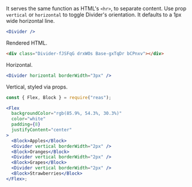 <!-- Description -->

It serves the same function as HTML's `<hr>`, to separate content.
Use prop `vertical` or `horizontal` to toggle Divider's orientation.
It defaults to a 1px wide horizontal line.

<!-- Minimal JSX to showcase component -->

```jsx
<Divider />
```

Rendered HTML.

```html
<div class="Divider-fJSFqG drxWOs Base-gxTqDr bCPnxv"></div>
```

Horizontal.

```jsx
<Divider horizontal borderWidth="3px" />
```

<!-- Cool styling example -->

Vertical, styled via props.

```jsx
const { Flex, Block } = require("reas");

<Flex
  backgroundColor="rgb(85.9%, 54.3%, 30.3%)"
  color="white"
  padding={8}
  justifyContent="center"
>
  <Block>Apples</Block>
  <Divider vertical borderWidth="2px" />
  <Block>Oranges</Block>
  <Divider vertical borderWidth="2px" />
  <Block>Grapes</Block>
  <Divider vertical borderWidth="2px" />
  <Block>Strawberries</Block>
</Flex>;
```

